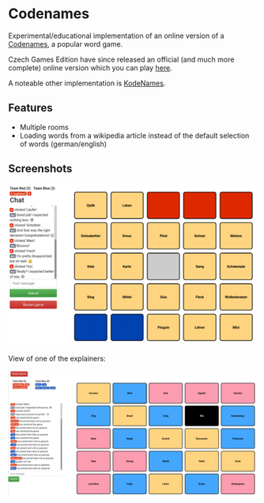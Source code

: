# Codenames

Experimental/educational implementation of an online version of a [Codenames](https://en.wikipedia.org/wiki/Codenames_(board_game)),
a popular word game.

Czech Games Edition have since released an official (and much more complete) online
version which you can play [here](https://codenames.game/).

A noteable other implementation is [KodeNames](https://github.com/ninjabunny/KodeNames).

## Features

* Multiple rooms
* Loading words from a wikipedia article instead of the default selection of words (german/english)

## Screenshots

![default view](readme_assets/codenames.png)

View of one of the explainers:

![codenames explainer](readme_assets/codenames_explainer.png)
